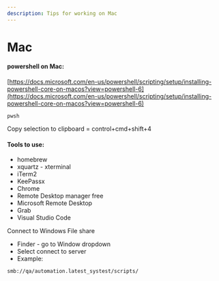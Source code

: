```yaml
---
description: Tips for working on Mac
---
```


# Mac

#### powershell on Mac:

[https://docs.microsoft.com/en-us/powershell/scripting/setup/installing-powershell-core-on-macos?view=powershell-6](https://docs.microsoft.com/en-us/powershell/scripting/setup/installing-powershell-core-on-macos?view=powershell-6)

```text
pwsh
```

Copy selection to clipboard = control+cmd+shift+4

#### Tools to use:

* homebrew
* xquartz - xterminal
* iTerm2
* KeePassx
* Chrome
* Remote Desktop manager free
* Microsoft Remote Desktop
* Grab
* Visual Studio Code

Connect to Windows File share

* Finder - go to Window dropdown
* Select connect to server
* Example:

```text
smb://qa/automation.latest_systest/scripts/
```

